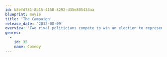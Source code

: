```yaml
---
id: b3efd781-8b15-4158-8292-d35e805433aa
blueprint: movie
title: 'The Campaign'
release_date: '2012-08-09'
overview: 'Two rival politicians compete to win an election to represent their small North Carolina congressional district in the United States House of Representatives.'
genres:
  -
    id: 35
    name: Comedy
---
```

